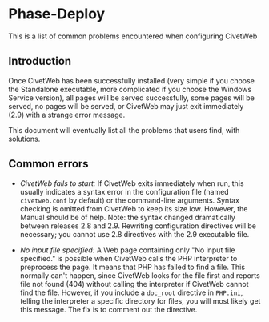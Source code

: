 # Phase-Deploy

This is a list of common problems encountered when configuring CivetWeb 

## Introduction 

Once CivetWeb has been successfully installed (very simple if you choose the Standalone executable, more complicated if you choose the Windows Service version), all pages will be served successfully, some pages will be served, no pages will be served, or CivetWeb may just exit immediately (2.9) with a strange error message.

This document will eventually list all the problems that users find, with solutions.

## Common errors 

  * *CivetWeb fails to start:* If CivetWeb exits immediately when run, this usually indicates a syntax error in the configuration file (named `civetweb.conf` by default) or the command-line arguments. Syntax checking is omitted from CivetWeb to keep its size low. However, the Manual should be of help. Note: the syntax changed dramatically between releases 2.8 and 2.9. Rewriting configuration directives will be necessary; you cannot use 2.8 directives with the 2.9 executable file.

  * *No input file specified:* A Web page containing only "No input file specified." is possible when CivetWeb calls the PHP interpreter to preprocess the page. It means that PHP has failed to find a file. This normally can't happen, since CivetWeb looks for the file first and reports file not found (404) without calling the interpreter if CivetWeb cannot find the file. However, if you include a `doc_root` directive in `PHP.ini`, telling the interpreter a specific directory for files, you will most likely get this message. The fix is to comment out the directive.